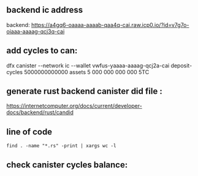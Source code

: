 ## backend ic address    
backend: https://a4gq6-oaaaa-aaaab-qaa4q-cai.raw.icp0.io/?id=v7g7o-oiaaa-aaaag-qcj3q-cai

## add cycles to can:
dfx canister --network ic --wallet vwfus-yaaaa-aaaag-qcj2a-cai deposit-cycles 5000000000000 assets
5 000 000 000 000 5TC

## generate rust backend canister did file :
https://internetcomputer.org/docs/current/developer-docs/backend/rust/candid

## line of code
```
find . -name "*.rs" -print | xargs wc -l
```

## check canister cycles balance:

